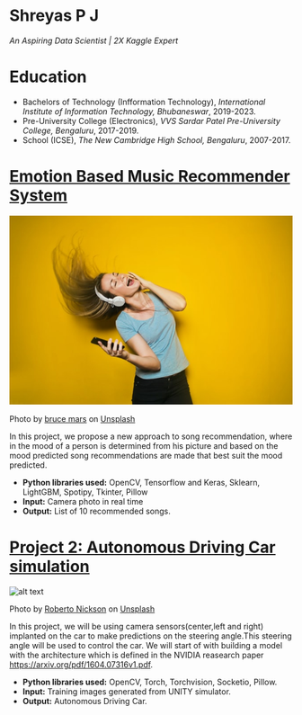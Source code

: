 
# Shreyas P J
*An Aspiring Data Scientist | 2X Kaggle Expert*

# Education
* Bachelors of Technology (Infformation Technology), *International Institute of Information Technology, Bhubaneswar*, 2019-2023.
* Pre-University College (Electronics), *VVS Sardar Patel Pre-University College, Bengaluru*, 2017-2019.
* School (ICSE), *The New Cambridge High School, Bengaluru*, 2007-2017.

# [Emotion Based Music Recommender System](https://github.com/shreyaspj20/Music-recommendation-system)
![alt text](bruce-mars-DBGwy7s3QY0-unsplash.jpg)

Photo by <a href="https://unsplash.com/@brucemars?utm_source=unsplash&utm_medium=referral&utm_content=creditCopyText">bruce mars</a> on <a href="https://unsplash.com/s/photos/music-recommeder?utm_source=unsplash&utm_medium=referral&utm_content=creditCopyText">Unsplash</a>
  

In this project, we propose a new approach to song recommendation, where in the mood of a person is determined from his picture and based on the mood predicted song recommendations are made that best suit the mood predicted.
* **Python libraries used:** OpenCV, Tensorflow and Keras, Sklearn, LightGBM, Spotipy, Tkinter, Pillow
* **Input:** Camera photo in real time
* **Output:** List of 10 recommended songs.

# [Project 2: Autonomous Driving Car simulation](https://github.com/shreyaspj20/Autonomous-Driving-Car-simulation-using-Pytorch)
![alt text](maxim-hopman-fiXLQXAhCfk-unsplash.jpg)

Photo by <a href="https://unsplash.com/@rpnickson?utm_source=unsplash&utm_medium=referral&utm_content=creditCopyText">Roberto Nickson</a> on <a href="https://unsplash.com/s/photos/autonomous-driving?utm_source=unsplash&utm_medium=referral&utm_content=creditCopyText">Unsplash</a>
  

In this project, we will be using camera sensors(center,left and right) implanted on the car to make predictions on the steering angle.This steering angle will be used to control the car. We will start of with building a model with the architecture which is defined in the NVIDIA reasearch paper https://arxiv.org/pdf/1604.07316v1.pdf. 
* **Python libraries used:** OpenCV, Torch, Torchvision, Socketio, Pillow.
* **Input:** Training images generated from UNITY simulator.
* **Output:** Autonomous Driving Car.
